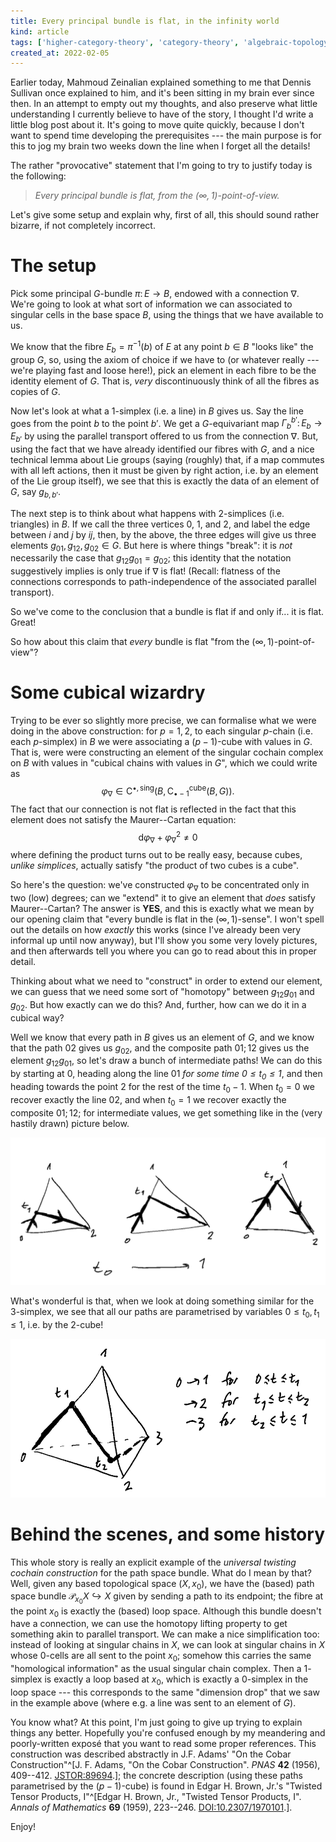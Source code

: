 ```yaml
---
title: Every principal bundle is flat, in the infinity world
kind: article
tags: ['higher-category-theory', 'category-theory', 'algebraic-topology', 'homotopy-theory', 'differential-geometry']
created_at: 2022-02-05
---
```


Earlier today, Mahmoud Zeinalian explained something to me that Dennis Sullivan once explained to him, and it's been sitting in my brain ever since then.
In an attempt to empty out my thoughts, and also preserve what little understanding I currently believe to have of the story, I thought I'd write a little blog post about it.
It's going to move quite quickly, because I don't want to spend time developing the prerequisites --- the main purpose is for this to jog my brain two weeks down the line when I forget all the details!

<!-- more -->

The rather "provocative" statement that I'm going to try to justify today is the following:

> *Every principal bundle is flat, from the $(\infty,1)$-point-of-view.*

Let's give some setup and explain why, first of all, this should sound rather bizarre, if not completely incorrect.


# The setup

Pick some principal $G$-bundle $\pi\colon E\to B$, endowed with a connection $\nabla$.
We're going to look at what sort of information we can associated to singular cells in the base space $B$, using the things that we have available to us.

We know that the fibre $E_b=\pi^{-1}(b)$ of $E$ at any point $b\in B$ "looks like" the group $G$, so, using the axiom of choice if we have to (or whatever really --- we're playing fast and loose here!), pick an element in each fibre to be the identity element of $G$.
That is, *very* discontinuously think of all the fibres as copies of $G$.

Now let's look at what a $1$-simplex (i.e. a line) in $B$ gives us.
Say the line goes from the point $b$ to the point $b'$.
We get a $G$-equivariant map $\Gamma_b^{b'}\colon E_b\to E_{b'}$ by using the parallel transport offered to us from the connection $\nabla$.
But, using the fact that we have already identified our fibres with $G$, and a nice technical lemma about Lie groups (saying (roughly) that, if a map commutes with all left actions, then it must be given by right action, i.e. by an element of the Lie group itself), we see that this is exactly the data of an element of $G$, say $g_{b,b'}$.

The next step is to think about what happens with $2$-simplices (i.e. triangles) in $B$.
If we call the three vertices $0$, $1$, and $2$, and label the edge between $i$ and $j$ by $ij$, then, by the above, the three edges will give us three elements $g_{01},g_{12},g_{02}\in G$.
But here is where things "break": it is *not* necessarily the case that $g_{12}g_{01}=g_{02}$; this identity that the notation suggestively implies is only true if $\nabla$ is flat!
(Recall: flatness of the connections corresponds to path-independence of the associated parallel transport).

So we've come to the conclusion that a bundle is flat if and only if... it is flat.
Great!

So how about this claim that *every* bundle is flat "from the $(\infty,1)$-point-of-view"?


# Some cubical wizardry

Trying to be ever so slightly more precise, we can formalise what we were doing in the above construction: for $p=1,2$, to each singular $p$-chain (i.e. each $p$-simplex) in $B$ we were associating a $(p-1)$-cube with values in $G$.
That is, were were constructing an element of the singular cochain complex on $B$ with values in "cubical chains with values in $G$", which we could write as
$$
    \varphi_\nabla \in \mathrm{C}^{\bullet,\mathrm{sing}}(B,\mathrm{C}_{\bullet-1}^\mathrm{cube}(B,G)).
$$
The fact that our connection is not flat is reflected in the fact that this element does not satisfy the Maurer--Cartan equation:
$$
    \mathrm{d}\varphi_\nabla+\varphi_\nabla^2 \neq 0
$$
where defining the product turns out to be really easy, because cubes, *unlike simplices*, actually satisfy "the product of two cubes is a cube".

So here's the question: we've constructed $\varphi_\nabla$ to be concentrated only in two (low) degrees; can we "extend" it to give an element that *does* satisfy Maurer--Cartan?
The answer is **YES**, and this is exactly what we mean by our opening claim that "every bundle is flat in the $(\infty,1)$-sense".
I won't spell out the details on how *exactly* this works (since I've already been very informal up until now anyway), but I'll show you some very lovely pictures, and then afterwards tell you where you can go to read about this in proper detail.

Thinking about what we need to "construct" in order to extend our element, we can guess that we need some sort of "homotopy" between $g_{12}g_{01}$ and $g_{02}$.
But how exactly can we do this?
And, further, how can we do it in a cubical way?

Well we know that every path in $B$ gives us an element of $G$, and we know that the path $02$ gives us $g_{02}$, and the composite path $01;12$ gives us the element $g_{12}g_{01}$, so let's draw a bunch of intermediate paths!
We can do this by starting at $0$, heading along the line $01$ *for some time $0\leq t_0\leq1$*, and then heading towards the point $2$ for the rest of the time $t_0-1$.
When $t_0=0$ we recover exactly the line $02$, and when $t_0=1$ we recover exactly the composite $01;12$; for intermediate values, we get something like in the (very hastily drawn) picture below.

![Paths in the $2$-simplex.](/assets/post-images/2022-02-05-every-bundle-is-flat-from-infinity-pov-paths-in-delta-2.png)

What's wonderful is that, when we look at doing something similar for the $3$-simplex, we see that all our paths are parametrised by variables $0\leq t_0,t_1\leq 1$, i.e. by the $2$-cube!

![Paths in the $3$-simplex.](/assets/post-images/2022-02-05-every-bundle-is-flat-from-infinity-pov-paths-in-delta-3.png)


# Behind the scenes, and some history

This whole story is really an explicit example of the *universal twisting cochain construction* for the path space bundle.
What do I mean by that?
Well, given any based topological space $(X,x_0)$, we have the (based) path space bundle $\mathcal{P}_{x_0}X\hookrightarrow X$ given by sending a path to its endpoint; the fibre at the point $x_0$ is exactly the (based) loop space.
Although this bundle doesn't have a connection, we can use the homotopy lifting property to get something akin to parallel transport.
We can make a nice simplification too: instead of looking at singular chains in $X$, we can look at singular chains in $X$ whose $0$-cells are all sent to the point $x_0$; somehow this carries the same "homological information" as the usual singular chain complex.
Then a $1$-simplex is exactly a loop based at $x_0$, which is exactly a $0$-simplex in the loop space --- this corresponds to the same "dimension drop" that we saw in the example above (where e.g. a line was sent to an element of $G$).

You know what?
At this point, I'm just going to give up trying to explain things any better.
Hopefully you're confused enough by my meandering and poorly-written exposé that you want to read some proper references.
This construction was described abstractly in J.F. Adams' "On the Cobar Construction"^[J. F. Adams, "On the Cobar Construction". *PNAS* **42** (1956), 409--412. [JSTOR:89694](https://www.jstor.org/stable/89694).];
the concrete description (using these paths parametrised by the $(p-1)$-cube) is found in Edgar H. Brown, Jr.'s "Twisted Tensor Products, I"^[Edgar H. Brown, Jr., "Twisted Tensor Products, I". *Annals of Mathematics* **69** (1959), 223--246. [DOI:10.2307/1970101](https://doi.org/10.2307/1970101).].

Enjoy!
